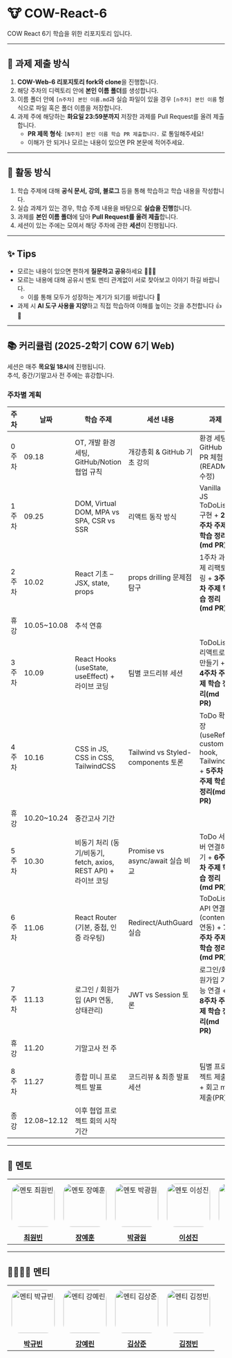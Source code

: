 # 🐮 COW-React-6

COW React 6기 학습을 위한 리포지토리 입니다.

---

## 📌 과제 제출 방식

1. **COW-Web-6 리포지토리 fork와 clone**을 진행합니다.
2. 해당 주차의 디렉토리 안에 **본인 이름 폴더**를 생성합니다.
3. 이름 폴더 안에 `[n주차] 본인 이름.md`과 실습 파일이 있을 경우 `[n주차] 본인 이름` 형식으로 파일 혹은 폴더 이름을 저장합니다.
4. 과제 주에 해당하는 **화요일 23:59분까지** 저장한 과제를 Pull Request를 올려 제출합니다.
   - **PR 제목 형식**: `[N주차] 본인 이름 학습 PR 제출합니다.` 로 통일해주세요!
   - 이해가 안 되거나 모르는 내용이 있으면 PR 본문에 적어주세요.

---

## 📝 활동 방식

1. 학습 주제에 대해 **공식 문서, 강의, 블로그** 등을 통해 학습하고 학습 내용을 작성합니다.
2. 실습 과제가 있는 경우, 학습 주제 내용을 바탕으로 **실습을 진행**합니다.
3. 과제를 **본인 이름 폴더**에 담아 **Pull Request를 올려 제출**합니다.
4. 세션이 있는 주에는 모여서 해당 주차에 관한 **세션**이 진행됩니다.

---

## ✨ Tips

- 모르는 내용이 있으면 편하게 **질문하고 공유**하세요 🙋🙋‍♀️
- 모르는 내용에 대해 공유시 멘토 멘티 관계없이 서로 찾아보고 이야기 하길 바랍니다.
  - 이를 통해 모두가 성장하는 계기가 되기를 바랍니다 💪
- 과제 시 **AI 도구 사용을 지양**하고 직접 학습하여 이해를 높이는 것을 추천합니다 👍🧐

---

## 📚 커리큘럼 (2025-2학기 COW 6기 Web)

세션은 매주 **목요일 18시**에 진행됩니다.  
추석, 중간/기말고사 전 주에는 휴강합니다.

### 주차별 계획

| 주차  | 날짜        | 학습 주제                                                       | 세션 내용                          | 과제                                                                        |
| ----- | ----------- | --------------------------------------------------------------- | ---------------------------------- | --------------------------------------------------------------------------- |
| 0주차 | 09.18       | OT, 개발 환경 세팅, GitHub/Notion 협업 규칙                     | 개강총회 & GitHub 기초 강의        | 환경 세팅, GitHub PR 체험 (README 수정)                                     |
| 1주차 | 09.25       | DOM, Virtual DOM, MPA vs SPA, CSR vs SSR                        | 리액트 동작 방식                   | Vanilla JS ToDoList 구현 + **2주차 주제 학습 정리(md PR)**                  |
| 2주차 | 10.02       | React 기초 – JSX, state, props                                  | props drilling 문제점 탐구         | 1주차 과제 리팩토링 + **3주차 주제 학습 정리(md PR)**                       |
| 휴강  | 10.05~10.08 | 추석 연휴                                                       |                                    |                                                                             |
| 3주차 | 10.09       | React Hooks (useState, useEffect) + 라이브 코딩                 | 팀별 코드리뷰 세션                 | ToDoList 리액트로 만들기 + **4주차 주제 학습 정리(md PR)**                  |
| 4주차 | 10.16       | CSS in JS, CSS in CSS, TailwindCSS                              | Tailwind vs Styled-components 토론 | ToDo 확장 (useRef, custom hook, Tailwind) + **5주차 주제 학습 정리(md PR)** |
| 휴강  | 10.20~10.24 | 중간고사 기간                                                   |                                    |                                                                             |
| 5주차 | 10.30       | 비동기 처리 (동기/비동기, fetch, axios, REST API) + 라이브 코딩 | Promise vs async/await 실습 비교   | ToDo 서버 연결하기 + **6주차 주제 학습 정리(md PR)**                        |
| 6주차 | 11.06       | React Router (기본, 중첩, 인증 라우팅)                          | Redirect/AuthGuard 실습            | ToDoList API 연결 (content 연동) + **7주차 주제 학습 정리(md PR)**          |
| 7주차 | 11.13       | 로그인 / 회원가입 (API 연동, 상태관리)                          | JWT vs Session 토론                | 로그인/회원가입 기능 연결 + **8주차 주제 학습 정리(md PR)**                 |
| 휴강  | 11.20       | 기말고사 전 주                                                  |                                    |                                                                             |
| 8주차 | 11.27       | 종합 미니 프로젝트 발표                                         | 코드리뷰 & 최종 발표 세션          | 팀별 프로젝트 제출 + 회고 md 제출(PR)                                       |
| 종강  | 12.08~12.12 | 이후 협업 프로젝트 회의 시작 기간                               |                                    |                                                                             |

---

## 👥 멘토

<table width="100%" style="border-collapse: collapse;">
  <tr>
    <td align="center" style="padding: 10px;">
      <img src="https://avatars.githubusercontent.com/choithecreator" width="100px" alt="멘토 최원빈" style="border-radius: 20%;"/>
    </td>
    <td align="center" style="padding: 10px;">
      <img src="https://avatars.githubusercontent.com/JangYEhoon00" width="100px" alt="멘토 장예훈" style="border-radius: 20%;"/>
    </td>
    <td align="center" style="padding: 10px;">
      <img src="https://avatars.githubusercontent.com/kwnP" width="100px" alt="멘토 박광원" style="border-radius: 20%;"/>
    </td>
    <td align="center" style="padding: 10px;">
      <img src="https://avatars.githubusercontent.com/leesj0188" width="100px" alt="멘토 이성진" style="border-radius: 20%;"/>
    </td>
    <td align="center" style="padding: 10px;">
      <img src="https://avatars.githubusercontent.com/KimDongHyeok0" width="100px" alt="멘토 김동혁" style="border-radius: 20%;"/>
    </td>
  </tr>
  <tr>
    <td align="center">
      <a href="https://github.com/ChoiTheCreator"><strong>최원빈</strong></a>
    </td>
    <td align="center">
      <a href="https://github.com/ujinsimSS"><strong>장예훈</strong></a>
    </td>
    <td align="center">
      <a href="https://github.com/kwnP"><strong>박광원</strong></a>
    </td>
    <td align="center">
      <a href="https://github.com/leesj0188"><strong>이성진</strong></a>
    </td>
     <td align="center">
      <a href="https://github.com/KimDongHyeok0"><strong>김동혁</strong></a>
    </td>
  </tr>
</table>

---

## 🧑‍🧑‍🧒‍🧒 멘티

<table width="100%" style="border-collapse: collapse;">
  <tr>
    <td align="center" style="padding: 10px;">
      <img src="https://avatars.githubusercontent.com/enohs" width="100px" alt="멘티 박규빈" style="border-radius: 20%;"/>
    </td>
    <td align="center" style="padding: 10px;">
      <img src="https://avatars.githubusercontent.com/wekfj" width="100px" alt="멘티 강예린" style="border-radius: 20%;"/>
    </td>
    <td align="center" style="padding: 10px;">
      <img src="https://avatars.githubusercontent.com/tedtid" width="100px" alt="멘티 김상준" style="border-radius: 20%;"/>
    </td>
    <td align="center" style="padding: 10px;">
      <img src="https://avatars.githubusercontent.com/yeajun001" width="100px" alt="멘티 김정빈" style="border-radius: 20%;"/>
    </td>
  </tr>
  <tr>
    <td align="center"><a href="https://github.com/enohs"><strong>박규빈</strong></a></td>
    <td align="center"><a href="https://github.com/wekfj"><strong>강예린</strong></a></td>
    <td align="center"><a href="https://github.com/tedtid"><strong>김상준</strong></a></td>
    <td align="center"><a href="https://github.com/yeajun001"><strong>김정빈</strong></a></td>
  </tr>
</table>
